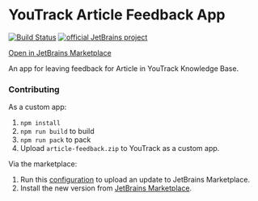 # YouTrack Article Feedback App

[![Build Status][ci-img]][ci-project] [![official JetBrains project](https://jb.gg/badges/official-flat-square.svg)](https://github.com/JetBrains#jetbrains-on-github)

[Open in JetBrains Marketplace](https://plugins.jetbrains.com/plugin/25149-article-feedback/)


An app for leaving feedback for Article in YouTrack Knowledge Base.

### Contributing

As a custom app:
1. `npm install`
2. `npm run build` to build
3. `npm run pack` to pack
4. Upload `article-feedback.zip` to YouTrack as a custom app.

Via the marketplace:
1. Run this [configuration](https://teamcity.jetbrains.com/buildConfiguration/JetBrainsUi_YouTrackApps_ArticlesFeedback_Publish) to upload an update to JetBrains Marketplace.
2. Install the new version from [JetBrains Marketplace](https://plugins.jetbrains.com/plugin/25149-article-feedback/).

[ci-project]: https://teamcity.jetbrains.com/project/JetBrainsUi_YouTrackApps_ArticleFeedback
[ci-img]:  https://teamcity.jetbrains.com/app/rest/builds/buildType:JetBrainsUi_YouTrackApps_ArticlesFeedback_Checks/statusIcon.svg
